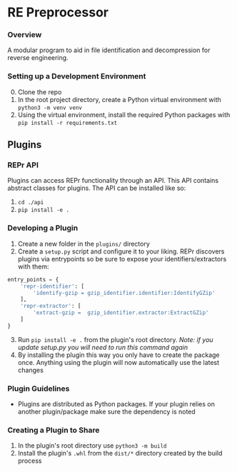 # RE Preprocessor

### Overview
A modular program to aid in file identification and decompression for reverse engineering.

### Setting up a Development Environment

0. Clone the repo
1. In the root project directory, create a Python virtual environment with `python3 -m venv venv`
2. Using the virtual environment, install the required Python packages with `pip install -r requirements.txt`


## Plugins

### REPr API

Plugins can access REPr functionality through an API. This API contains abstract classes for plugins. The API can be installed like so:
1.  `cd ./api`
2. `pip install -e .`

### Developing a Plugin

1. Create a new folder in the `plugins/` directory
2. Create a `setup.py` script and configure it to your liking. REPr discovers plugins via entrypoints so be sure to expose your identifiers/extractors with them:
```python
entry_points = {
    'repr-identifier': [
        'identify-gzip = gzip_identifier.identifier:IdentifyGZip'
    ],
    'repr-extractor': [
        'extract-gzip =  gzip_identifier.extractor:ExtractGZip'
    ]
}
```
3. Run `pip install -e .` from the plugin's root directory. *Note: if you update setup.py you will need to run this command again* 
4. By installing the plugin this way you only have to create the package once. Anything using the plugin will now automatically use the latest changes

### Plugin Guidelines

- Plugins are distributed as Python packages. If your plugin relies on another plugin/package make sure the dependency is noted

### Creating a Plugin to Share

1. In the plugin's root directory use `python3 -m build`
2. Install the plugin's `.whl` from the `dist/*` directory created by the build process